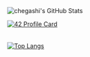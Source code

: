 <img align="left" display="block" alt="chegashi's GitHub Stats" src="https://github-readme-stats.codestackr.vercel.app/api?username=chegashi&show_icons=true&hide_border=true" />

</br>

[![42 Profile Card](https://1337-readme.vercel.app/api/profile?cursus=42&dark=true&login=mochegri)](https://github.com/mohouyizme/1337-readme)
</br>
</br></br>
[![Top Langs](https://github-readme-stats.vercel.app/api/top-langs/?username=chegashi&layout=compact)](https://github.com/anuraghazra/github-readme-stats)
